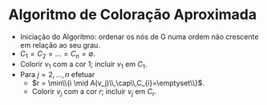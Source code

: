 # Algoritmo de Coloração Aproximada

- Iniciação do Algoritmo: ordenar os nós de G numa ordem não crescente em relação ao seu grau.
- $C_1 = C_2 = \ldots = C_n = \emptyset$.
- Colorir $v_1$ com a cor $1$; incluir $v_1$ em $C_1$.
- Para $j = 2, \ldots, n$ efetuar
    - $r = \min\\{i \mid A(v_j)\\,\cap\\,C_{i}=\emptyset\\}$.
    - Colorir $v_{j}$ com a cor $r$; incluir $v_{j}$ em $C_{r}$.
